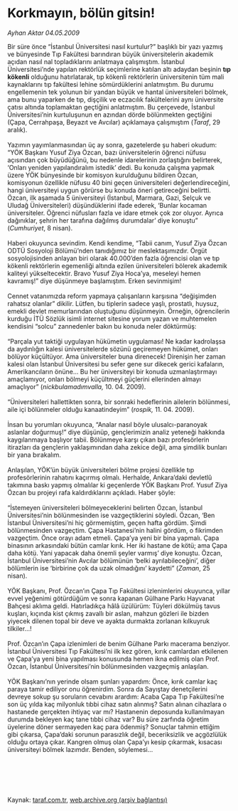 # Korkmayın, bölün gitsin!

*Ayhan Aktar 04.05.2009*

<div class="taraf_structure_2col_1zq">
<div class="margen_n">



 <p>Bir süre önce “İstanbul Üniversitesi nasıl kurtulur?” başlıklı bir yazı yazmış ve bünyesinde Tıp Fakültesi barındıran büyük üniversitelerin akademik açıdan nasıl nal topladıklarını anlatmaya çalışmıştım. İstanbul Üniversitesi’nde yapılan rektörlük seçimlerine katılan altı adaydan beşinin <b>tıp kökenli</b> olduğunu hatırlatarak, tıp kökenli rektörlerin üniversitenin tüm mali kaynaklarını tıp fakültesi lehine sömürdüklerini anlatmıştım. Bu durumu engellemenin tek yolunun bir yandan büyük ve hantal üniversiteleri bölmek, ama bunu yaparken de tıp, dişçilik ve eczacılık fakültelerini aynı üniversite çatısı altında toplamaktan geçtiğini anlatmıştım. Bu çerçevede, İstanbul Üniversitesi’nin kurtuluşunun en azından dörde bölünmekten geçtiğini (Çapa, Cerrahpaşa, Beyazıt ve Avcılar) açıklamaya çalışmıştım (<i>Taraf</i>, 29 aralık). <br/><br/>Yazımın yayımlanmasından üç ay sonra, gazetelerde şu haberi okudum: “YÖK Başkanı Yusuf Ziya Özcan, bazı üniversitelerin öğrenci nüfusu açısından çok büyüdüğünü, bu nedenle idarelerinin zorlaştığını belirterek, ‘Onları yeniden yapılandıralım istedik’ dedi. Bu konuda çalışma yapmak üzere YÖK bünyesinde bir komisyon kurulduğunu bildiren Özcan, komisyonun özellikle nüfusu 40 bini geçen üniversiteleri değerlendireceğini, hangi üniversiteyi uygun görürse bu konuda öneri getireceğini belirtti. Özcan, ilk aşamada 5 üniversiteyi (İstanbul, Marmara, Gazi, Selçuk ve Uludağ Üniversiteleri) düşündüklerini ifade ederek, ‘Bunlar kocaman üniversiteler. Öğrenci nüfusları fazla ve idare etmek çok zor oluyor. Ayrıca dağınıklar, şehrin her tarafına dağılmış durumdalar’ diye konuştu” (<i>Cumhuriyet</i>, 8 nisan).<br/><br/>Haberi okuyunca sevindim. Kendi kendime, “Tabii canım, Yusuf Ziya Özcan ODTÜ Sosyoloji Bölümü’nden tanıdığımız bir meslektaşımızdır. Örgüt sosyolojisinden anlayan biri olarak 40.000’den fazla öğrencisi olan ve tıp kökenli rektörlerin egemenliği altında ezilen üniversiteleri bölerek akademik kaliteyi yükseltecektir. Bravo Yusuf Ziya Hoca’ya, meseleyi hemen kavramış!” diye düşünmeye başlamıştım. Erken sevinmişim! <br/><br/>Cennet vatanımızda reform yapmaya çalışanların karşısına “değişimden rahatsız olanlar” dikilir. Lütfen, bu tiplerin sadece yaşlı, prostatlı, huysuz, emekli devlet memurlarından oluştuğunu düşünmeyin. Örneğin, öğrencilerin kurduğu İTÜ Sözlük isimli internet sitesine yorum yazan ve muhtemelen kendisini “solcu” zannedenler bakın bu konuda neler döktürmüş: <br/><br/>“Parçala yut taktiği uygulayan hükümetin uygulaması! Ne kadar kadrolaşsa da aydınlığın kalesi üniversitelerde sözünü geçiremeyen hükümet, onları bölüyor küçültüyor. Ama üniversiteler buna direnecek! Direnişin her zaman kalesi olan İstanbul Üniversitesi bu sefer gene sur dikecek gerici kafaların, Amerikancıların önüne... Bu her üniversiteyi bir konuda uzmanlaştırmayı amaçlamıyor, onları bölmeyi küçültmeyi güçlerini ellerinden almayı amaçlıyor” (<i>nickbulamadımvalla,</i> 10. 04. 2009). <br/><br/>“Üniversiteleri hallettikten sonra, bir sonraki hedeflerinin ailelerin bölünmesi, aile içi bölünmeler olduğu kanaatindeyim” (<i>rospik,</i> 11. 04. 2009). <br/><br/>İnsan bu yorumları okuyunca, “Analar nasıl böyle ulusalcı-paranoyak aslanlar doğurmuş!” diye düşünüp, gençlerimizin analiz yeteneği hakkında kaygılanmaya başlıyor tabii. Bölünmeye karşı çıkan bazı profesörlerin itirazları da gençlerin yaklaşımından daha zekice değil, ama şimdilik bunları bir yana bırakalım. <br/><br/>Anlaşılan, YÖK’ün büyük üniversiteleri bölme projesi özellikle tıp profesörlerinin rahatını kaçırmış olmalı. Herhalde, Ankara’daki devletlû takımına baskı yapmış olmalılar ki geçenlerde YÖK Başkanı Prof. Yusuf Ziya Özcan bu projeyi rafa kaldırdıklarını açıkladı. Haber şöyle: <br/><br/>“İstemeyen üniversiteleri bölmeyeceklerini belirten Özcan, İstanbul Üniversitesi’nin bölünmesinden ise vazgeçtiklerini söyledi. Özcan, ‘Ben İstanbul Üniversitesi’ni hiç görmemiştim, geçen hafta gördüm. Şimdi bölünmesinden vazgeçtim. Çapa Hastanesi’nin halini gördüm, o fikrimden vazgeçtim. Önce orayı adam etmeli. Çapa’ya yeni bir bina yapmalı. Çapa binasının arkasındaki bütün camlar kırık. Her iki hastane de kötü; ama Çapa daha kötü. Yani yapacak daha önemli şeyler varmış’ diye konuştu. Özcan, İstanbul Üniversitesi’nin Avcılar bölümünün ‘belki ayrılabileceğini’, diğer bölümlerin ise ‘birbirine çok da uzak olmadığını’ kaydetti” (<i>Zaman</i>, 25 nisan). <br/><br/>YÖK Başkanı, Prof. Özcan’ın Çapa Tıp Fakültesi izlenimlerini okuyunca, yıllar evvel yeğenimi götürdüğüm ve sonra kapanan Gülhane Parkı Hayvanat Bahçesi aklıma geldi. Hatırladıkça hâlâ üzülürüm: Tüyleri dökülmüş tavus kuşları, kıçında kist çıkmış zavallı bir aslan, mahzun gözleri ile bizden yiyecek dilenen topal bir deve ve ayakta durmakta zorlanan kılkuyruk tilkiler...! <br/><br/>Prof. Özcan’ın Çapa izlenimleri de benim Gülhane Parkı macerama benziyor. İstanbul Üniversitesi Tıp Fakültesi’ni ilk kez gören, kırık camlardan etkilenen ve Çapa’ya yeni bina yapılması konusunda hemen ikna edilmiş olan Prof. Özcan, İstanbul Üniversitesi’nin bölünmesinden vazgeçmiş anlaşılan. <br/><br/>YÖK Başkanı’nın yerinde olsam şunları yapardım: Önce, kırık camlar kaç paraya tamir ediliyor onu öğrenirdim. Sonra da Sayıştay denetçilerini devreye sokup şu soruların cevabını arardım: Acaba Çapa Tıp Fakültesi’ne son üç yılda kaç milyonluk tıbbi cihaz satın alınmış? Satın alınan cihazlara o hastanede gerçekten ihtiyaç var mı? Hastanenin deposunda kullanılmayan durumda bekleyen kaç tane tıbbi cihaz var? Bu süre zarfında öğretim üyelerine döner sermayeden kaç para ödenmiş? Sonuçlar tahmin ettiğim gibi çıkarsa, Çapa’daki sorunun parasızlık değil, beceriksizlik ve açgözlülük olduğu ortaya çıkar. Kangren olmuş olan Çapa’yı kesip çıkarmak, kısacası üniversiteyi bölmek lazımdır. Benden, söylemesi...</p>
<br/>
<br/>
<br/>



<br/>


<div id="taraf_not">
</div>

</div>


</div>

Kaynak: [taraf.com.tr](http://www.taraf.com.tr:80/makale/5354.htm), [web.archive.org (arşiv bağlantısı)](http://web.archive.org/web/20090821004749/http://www.taraf.com.tr:80/makale/5354.htm)
